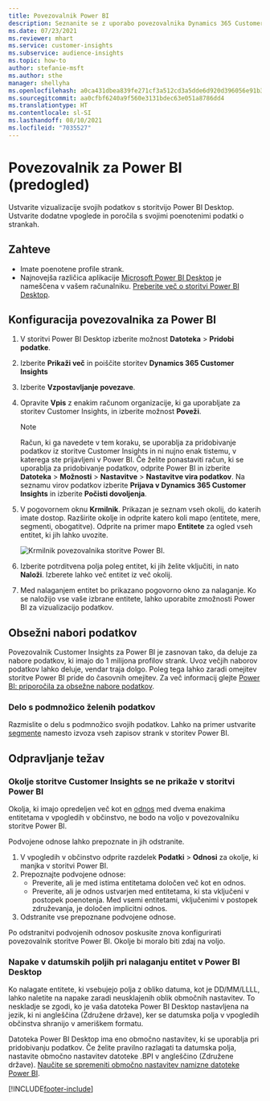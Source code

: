 ```yaml
---
title: Povezovalnik Power BI
description: Seznanite se z uporabo povezovalnika Dynamics 365 Customer Insights v storitvi Power BI.
ms.date: 07/23/2021
ms.reviewer: mhart
ms.service: customer-insights
ms.subservice: audience-insights
ms.topic: how-to
author: stefanie-msft
ms.author: sthe
manager: shellyha
ms.openlocfilehash: a0ca431dbea839fe271cf3a512cd3a5dde6d920d396056e91b33bcf7ed84272a
ms.sourcegitcommit: aa0cfbf6240a9f560e3131bdec63e051a8786dd4
ms.translationtype: HT
ms.contentlocale: sl-SI
ms.lasthandoff: 08/10/2021
ms.locfileid: "7035527"
---
```

# <a name="connector-for-power-bi-preview"></a>Povezovalnik za Power BI (predogled)

Ustvarite vizualizacije svojih podatkov s storitvijo Power BI Desktop. Ustvarite dodatne vpoglede in poročila s svojimi poenotenimi podatki o strankah.

## <a name="prerequisites"></a>Zahteve

- Imate poenotene profile strank.
- Najnovejša različica aplikacije [Microsoft Power BI Desktop](https://powerbi.microsoft.com/desktop/) je nameščena v vašem računalniku. [Preberite več o storitvi Power BI Desktop](/power-bi/desktop-what-is-desktop).

## <a name="configure-the-connector-for-power-bi"></a>Konfiguracija povezovalnika za Power BI

1. V storitvi Power BI Desktop izberite možnost **Datoteka** > **Pridobi podatke**.

1. Izberite **Prikaži več** in poiščite storitev **Dynamics 365 Customer Insights**

1. Izberite **Vzpostavljanje povezave**.

1. Opravite **Vpis** z enakim računom organizacije, ki ga uporabljate za storitev Customer Insights, in izberite možnost **Poveži**.
   > [!NOTE]
   > Račun, ki ga navedete v tem koraku, se uporablja za pridobivanje podatkov iz storitve Customer Insights in ni nujno enak tistemu, v katerega ste prijavljeni v Power BI. Če želite ponastaviti račun, ki se uporablja za pridobivanje podatkov, odprite Power BI in izberite **Datoteka** > **Možnosti** > **Nastavitve** > **Nastavitve vira podatkov**. Na seznamu virov podatkov izberite **Prijava v Dynamics 365 Customer Insights** in izberite **Počisti dovoljenja**.  

1. V pogovornem oknu **Krmilnik**. Prikazan je seznam vseh okolij, do katerih imate dostop. Razširite okolje in odprite katero koli mapo (entitete, mere, segmenti, obogatitve). Odprite na primer mapo **Entitete** za ogled vseh entitet, ki jih lahko uvozite.

   ![Krmilnik povezovalnika storitve Power BI.](media/power-bi-navigator.png "Krmilnik povezovalnika storitve Power BI")

1. Izberite potrditvena polja poleg entitet, ki jih želite vključiti, in nato **Naloži**. Izberete lahko več entitet iz več okolij.

1. Med nalaganjem entitet bo prikazano pogovorno okno za nalaganje. Ko se naložijo vse vaše izbrane entitete, lahko uporabite zmožnosti Power BI za vizualizacijo podatkov.

## <a name="large-data-sets"></a>Obsežni nabori podatkov

Povezovalnik Customer Insights za Power BI je zasnovan tako, da deluje za nabore podatkov, ki imajo do 1 milijona profilov strank. Uvoz večjih naborov podatkov lahko deluje, vendar traja dolgo. Poleg tega lahko zaradi omejitev storitve Power BI pride do časovnih omejitev. Za več informacij glejte [Power BI: priporočila za obsežne nabore podatkov](/power-bi/admin/service-premium-what-is#large-datasets). 

### <a name="work-with-a-subset-of-data"></a>Delo s podmnožico želenih podatkov

Razmislite o delu s podmnožico svojih podatkov. Lahko na primer ustvarite [segmente](segments.md) namesto izvoza vseh zapisov strank v storitev Power BI.

## <a name="troubleshooting"></a>Odpravljanje težav

### <a name="customer-insights-environment-doesnt-show-in-power-bi"></a>Okolje storitve Customer Insights se ne prikaže v storitvi Power BI

Okolja, ki imajo opredeljen več kot en [odnos](relationships.md) med dvema enakima entitetama v vpogledih v občinstvo, ne bodo na voljo v povezovalniku storitve Power BI.

Podvojene odnose lahko prepoznate in jih odstranite.

1. V vpogledih v občinstvo odprite razdelek **Podatki** > **Odnosi** za okolje, ki manjka v storitvi Power BI.
2. Prepoznajte podvojene odnose:
   - Preverite, ali je med istima entitetama določen več kot en odnos.
   - Preverite, ali je odnos ustvarjen med entitetama, ki sta vključeni v postopek poenotenja. Med vsemi entitetami, vključenimi v postopek združevanja, je določen implicitni odnos.
3. Odstranite vse prepoznane podvojene odnose.

Po odstranitvi podvojenih odnosov poskusite znova konfigurirati povezovalnik storitve Power BI. Okolje bi moralo biti zdaj na voljo.

### <a name="errors-on-date-fields-when-loading-entities-in-power-bi-desktop"></a>Napake v datumskih poljih pri nalaganju entitet v Power BI Desktop

Ko nalagate entitete, ki vsebujejo polja z obliko datuma, kot je DD/MM/LLLL, lahko naletite na napake zaradi neusklajenih oblik območnih nastavitev. To neskladje se zgodi, ko je vaša datoteka Power BI Desktop nastavljena na jezik, ki ni angleščina (Združene države), ker se datumska polja v vpogledih občinstva shranijo v ameriškem formatu.

Datoteka Power BI Desktop ima eno območno nastavitev, ki se uporablja pri pridobivanju podatkov. Če želite pravilno razlagati ta datumska polja, nastavite območno nastavitev datoteke .BPI v angleščino (Združene države). [Naučite se spremeniti območno nastavitev namizne datoteke Power BI](/power-bi/fundamentals/supported-languages-countries-regions.md#choose-the-locale-for-importing-data-into-power-bi-desktop).

[!INCLUDE[footer-include](../includes/footer-banner.md)]
